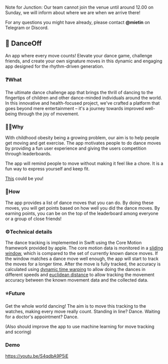 Note for Junction:
Our team cannot join the venue until around 12.00 on Sunday, we will inform about where we are when we arrive there!

For any questions you might have already, please contact **@mietin** on Telegram or Discord.

## 💃 DanceOff
An app where every move counts! Elevate your dance game, challenge friends, and create your own signature moves in this dynamic and engaging app designed for the rhythm-driven generation.

### ❓What
The ultimate dance challenge app that brings the thrill of dancing to the fingertips of children and other dance-minded individuals around the world. In this innovative and health-focused project, we've crafted a platform that goes beyond mere entertainment – it's a journey towards improved well-being through the joy of movement.

### 🤷‍♂️Why
With childhood obesity being a growing problem, our aim is to help people get moving and get exercise. The app motivates people to do dance moves by providing a fun user experience and giving the users competition through leaderboards.

The app will remind people to move without making it feel like a chore. It is a fun way to express yourself and keep fit.

[This](https://youtu.be/cefSEHxjmeQ?si=cbJsqZwHUb1avs1H&t=53) could be you!

### 📖How
The app provides a list of dance moves that you can do. By doing these moves, you will get points based on how well you did the dance moves. By earning points, you can be on the top of the leaderboard among everyone or a group of close friends!

### ⚙️Technical details
The dance tracking is implemented in Swift using the Core Motion framework provided by apple. The core motion data is monitored in a [sliding window](https://stackoverflow.com/a/64111403), which is compared to the set of currently known dance moves. If the window matches a dance move well enough, the app will start to track the moves for a longer time. After the move is fully tracked, the accuracy is calculated using [dynamic time warping](https://en.wikipedia.org/wiki/Dynamic_time_warping) to allow doing the dances in different speeds and [euclidean distance](https://en.wikipedia.org/wiki/Euclidean_distance) to allow tracking the movement accuracy between the known movement data and the collected data. 

### ⭐Future
Get the whole world dancing! The aim is to move this tracking to the watches, making every move really count. Standing in line? Dance. Waiting for a doctor's appointment? Dance. 

(Also should improve the app to use machine learning for move tracking and scoring)

### Demo
https://youtu.be/S4qdbA9P5iE
